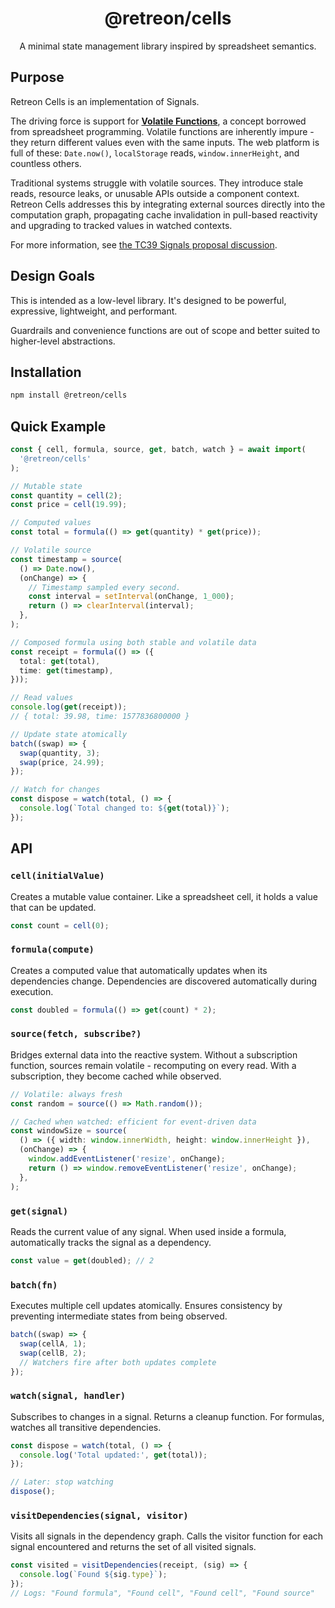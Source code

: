 <div align="center">
  <h1>@retreon/cells</h1>
  <p>A minimal state management library inspired by spreadsheet semantics.</p>
</div>

## Purpose

Retreon Cells is an implementation of Signals.

The driving force is support for **[Volatile Functions](https://learn.microsoft.com/en-us/office/dev/add-ins/excel/custom-functions-volatile)**, a concept borrowed from spreadsheet programming. Volatile functions are inherently impure - they return different values even with the same inputs. The web platform is full of these: `Date.now()`, `localStorage` reads, `window.innerHeight`, and countless others.

Traditional systems struggle with volatile sources. They introduce stale reads, resource leaks, or unusable APIs outside a component context. Retreon Cells addresses this by integrating external sources directly into the computation graph, propagating cache invalidation in pull-based reactivity and upgrading to tracked values in watched contexts.

For more information, see [the TC39 Signals proposal discussion](https://github.com/tc39/proposal-signals/issues/237).

## Design Goals

This is intended as a low-level library. It's designed to be powerful, expressive, lightweight, and performant.

Guardrails and convenience functions are out of scope and better suited to higher-level abstractions.

## Installation

```bash
npm install @retreon/cells
```

## Quick Example

```ts
const { cell, formula, source, get, batch, watch } = await import(
  '@retreon/cells'
);

// Mutable state
const quantity = cell(2);
const price = cell(19.99);

// Computed values
const total = formula(() => get(quantity) * get(price));

// Volatile source
const timestamp = source(
  () => Date.now(),
  (onChange) => {
    // Timestamp sampled every second.
    const interval = setInterval(onChange, 1_000);
    return () => clearInterval(interval);
  },
);

// Composed formula using both stable and volatile data
const receipt = formula(() => ({
  total: get(total),
  time: get(timestamp),
}));

// Read values
console.log(get(receipt));
// { total: 39.98, time: 1577836800000 }

// Update state atomically
batch((swap) => {
  swap(quantity, 3);
  swap(price, 24.99);
});

// Watch for changes
const dispose = watch(total, () => {
  console.log(`Total changed to: ${get(total)}`);
});
```

## API

### `cell(initialValue)`

Creates a mutable value container. Like a spreadsheet cell, it holds a value that can be updated.

```ts
const count = cell(0);
```

### `formula(compute)`

Creates a computed value that automatically updates when its dependencies change. Dependencies are discovered automatically during execution.

```ts
const doubled = formula(() => get(count) * 2);
```

### `source(fetch, subscribe?)`

Bridges external data into the reactive system. Without a subscription function, sources remain volatile - recomputing on every read. With a subscription, they become cached while observed.

```ts
// Volatile: always fresh
const random = source(() => Math.random());

// Cached when watched: efficient for event-driven data
const windowSize = source(
  () => ({ width: window.innerWidth, height: window.innerHeight }),
  (onChange) => {
    window.addEventListener('resize', onChange);
    return () => window.removeEventListener('resize', onChange);
  },
);
```

### `get(signal)`

Reads the current value of any signal. When used inside a formula, automatically tracks the signal as a dependency.

```ts
const value = get(doubled); // 2
```

### `batch(fn)`

Executes multiple cell updates atomically. Ensures consistency by preventing intermediate states from being observed.

```ts
batch((swap) => {
  swap(cellA, 1);
  swap(cellB, 2);
  // Watchers fire after both updates complete
});
```

### `watch(signal, handler)`

Subscribes to changes in a signal. Returns a cleanup function. For formulas, watches all transitive dependencies.

```ts
const dispose = watch(total, () => {
  console.log('Total updated:', get(total));
});

// Later: stop watching
dispose();
```

### `visitDependencies(signal, visitor)`

Visits all signals in the dependency graph. Calls the visitor function for each signal encountered and returns the set of all visited signals.

```ts
const visited = visitDependencies(receipt, (sig) => {
  console.log(`Found ${sig.type}`);
});
// Logs: "Found formula", "Found cell", "Found cell", "Found source"
```
